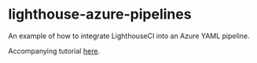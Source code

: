 # lighthouse-azure-pipelines

An example of how to integrate LighthouseCI into an Azure YAML pipeline.

Accompanying tutorial [here](https://medium.com/@daniel.yefet/pimp-your-pipeline-with-lighthouse-ci-75801a86a860).